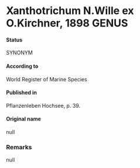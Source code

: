 Xanthotrichum N.Wille ex O.Kirchner, 1898 GENUS
=======

#### Status
SYNONYM

#### According to
World Register of Marine Species

#### Published in
Pflanzenleben Hochsee, p. 39.

#### Original name
null

### Remarks
null